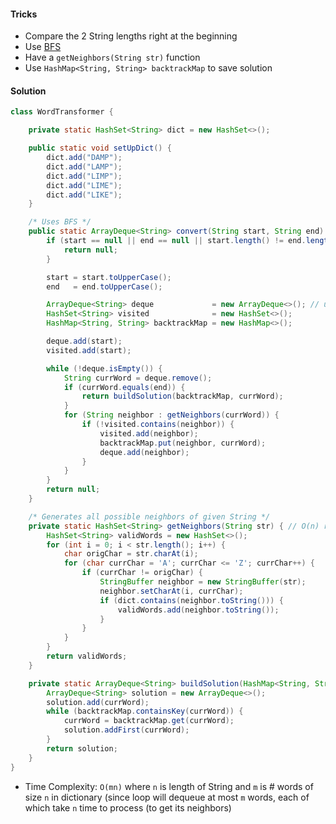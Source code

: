 #### Tricks

- Compare the 2 String lengths right at the beginning
- Use [BFS](https://github.com/RodneyShag/Interview_solutions/blob/master/Solutions/Breadth-First%20Search.md)
- Have a `getNeighbors(String str)` function
- Use `HashMap<String, String> backtrackMap` to save solution

#### Solution
```java
class WordTransformer {

    private static HashSet<String> dict = new HashSet<>();

    public static void setUpDict() {
        dict.add("DAMP");
        dict.add("LAMP");
        dict.add("LIMP");
        dict.add("LIME");
        dict.add("LIKE");
    }

    /* Uses BFS */
    public static ArrayDeque<String> convert(String start, String end) {
        if (start == null || end == null || start.length() != end.length()) {
            return null;
        }

        start = start.toUpperCase();
        end   = end.toUpperCase();

        ArrayDeque<String> deque             = new ArrayDeque<>(); // use deque as a queue
        HashSet<String> visited              = new HashSet<>();
        HashMap<String, String> backtrackMap = new HashMap<>();

        deque.add(start);
        visited.add(start);

        while (!deque.isEmpty()) {
            String currWord = deque.remove();
            if (currWord.equals(end)) {
                return buildSolution(backtrackMap, currWord);
            }
            for (String neighbor : getNeighbors(currWord)) {
                if (!visited.contains(neighbor)) {
                    visited.add(neighbor);
                    backtrackMap.put(neighbor, currWord);
                    deque.add(neighbor);
                }
            }
        }
        return null;
    }

    /* Generates all possible neighbors of given String */
    private static HashSet<String> getNeighbors(String str) { // O(n) runtime where "n" is length of String
        HashSet<String> validWords = new HashSet<>();
        for (int i = 0; i < str.length(); i++) {
            char origChar = str.charAt(i);
            for (char currChar = 'A'; currChar <= 'Z'; currChar++) {
                if (currChar != origChar) {
                    StringBuffer neighbor = new StringBuffer(str);
                    neighbor.setCharAt(i, currChar);
                    if (dict.contains(neighbor.toString())) {
                        validWords.add(neighbor.toString());
                    }
                }
            }
        }
        return validWords;
    }

    private static ArrayDeque<String> buildSolution(HashMap<String, String> backtrackMap, String currWord) {
        ArrayDeque<String> solution = new ArrayDeque<>();
        solution.add(currWord);
        while (backtrackMap.containsKey(currWord)) {
            currWord = backtrackMap.get(currWord);
            solution.addFirst(currWord);
        }
        return solution;
    }
}
```

- Time Complexity: `O(mn)` where `n` is length of String and `m` is # words of size `n` in dictionary (since loop will dequeue at most `m` words, each of which take `n` time to process (to get its neighbors)
